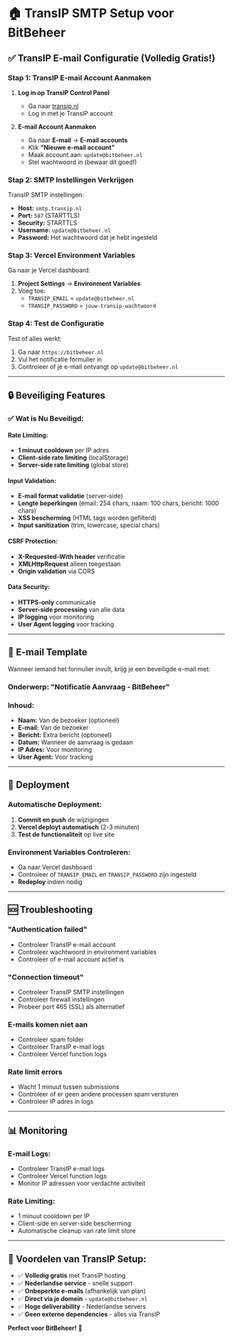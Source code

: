 # 🏠 TransIP SMTP Setup voor BitBeheer

## ✅ **TransIP E-mail Configuratie (Volledig Gratis!)**

### **Stap 1: TransIP E-mail Account Aanmaken**

1. **Log in op TransIP Control Panel**
   - Ga naar [transip.nl](https://transip.nl)
   - Log in met je TransIP account

2. **E-mail Account Aanmaken**
   - Ga naar **E-mail** → **E-mail accounts**
   - Klik **"Nieuwe e-mail account"**
   - Maak account aan: `update@bitbeheer.nl`
   - Stel wachtwoord in (bewaar dit goed!)

### **Stap 2: SMTP Instellingen Verkrijgen**

TransIP SMTP instellingen:
- **Host:** `smtp.transip.nl`
- **Port:** `587` (STARTTLS)
- **Security:** STARTTLS
- **Username:** `update@bitbeheer.nl`
- **Password:** Het wachtwoord dat je hebt ingesteld

### **Stap 3: Vercel Environment Variables**

Ga naar je Vercel dashboard:
1. **Project Settings** → **Environment Variables**
2. Voeg toe:
   - `TRANSIP_EMAIL` = `update@bitbeheer.nl`
   - `TRANSIP_PASSWORD` = `jouw-transip-wachtwoord`

### **Stap 4: Test de Configuratie**

Test of alles werkt:
1. Ga naar `https://bitbeheer.nl`
2. Vul het notificatie formulier in
3. Controleer of je e-mail ontvangt op `update@bitbeheer.nl`

---

## 🔒 **Beveiliging Features**

### **✅ Wat is Nu Beveiligd:**

#### **Rate Limiting:**
- **1 minuut cooldown** per IP adres
- **Client-side rate limiting** (localStorage)
- **Server-side rate limiting** (global store)

#### **Input Validation:**
- **E-mail format validatie** (server-side)
- **Lengte beperkingen** (email: 254 chars, naam: 100 chars, bericht: 1000 chars)
- **XSS bescherming** (HTML tags worden gefilterd)
- **Input sanitization** (trim, lowercase, special chars)

#### **CSRF Protection:**
- **X-Requested-With header** verificatie
- **XMLHttpRequest** alleen toegestaan
- **Origin validation** via CORS

#### **Data Security:**
- **HTTPS-only** communicatie
- **Server-side processing** van alle data
- **IP logging** voor monitoring
- **User Agent logging** voor tracking

---

## 📧 **E-mail Template**

Wanneer iemand het formulier invult, krijg je een beveiligde e-mail met:

### **Onderwerp:** "Notificatie Aanvraag - BitBeheer"

### **Inhoud:**
- **Naam:** Van de bezoeker (optioneel)
- **E-mail:** Van de bezoeker
- **Bericht:** Extra bericht (optioneel)
- **Datum:** Wanneer de aanvraag is gedaan
- **IP Adres:** Voor monitoring
- **User Agent:** Voor tracking

---

## 🚀 **Deployment**

### **Automatische Deployment:**
1. **Commit en push** de wijzigingen
2. **Vercel deployt automatisch** (2-3 minuten)
3. **Test de functionaliteit** op live site

### **Environment Variables Controleren:**
- Ga naar Vercel dashboard
- Controleer of `TRANSIP_EMAIL` en `TRANSIP_PASSWORD` zijn ingesteld
- **Redeploy** indien nodig

---

## 🆘 **Troubleshooting**

### **"Authentication failed"**
- Controleer TransIP e-mail account
- Controleer wachtwoord in environment variables
- Controleer of e-mail account actief is

### **"Connection timeout"**
- Controleer TransIP SMTP instellingen
- Controleer firewall instellingen
- Probeer port 465 (SSL) als alternatief

### **E-mails komen niet aan**
- Controleer spam folder
- Controleer TransIP e-mail logs
- Controleer Vercel function logs

### **Rate limit errors**
- Wacht 1 minuut tussen submissions
- Controleer of er geen andere processen spam versturen
- Controleer IP adres in logs

---

## 📊 **Monitoring**

### **E-mail Logs:**
- Controleer TransIP e-mail logs
- Controleer Vercel function logs
- Monitor IP adressen voor verdachte activiteit

### **Rate Limiting:**
- 1 minuut cooldown per IP
- Client-side en server-side bescherming
- Automatische cleanup van rate limit store

---

## 🎯 **Voordelen van TransIP Setup:**

- ✅ **Volledig gratis** met TransIP hosting
- ✅ **Nederlandse service** - snelle support
- ✅ **Onbeperkte e-mails** (afhankelijk van plan)
- ✅ **Direct via je domein** - `update@bitbeheer.nl`
- ✅ **Hoge deliverability** - Nederlandse servers
- ✅ **Geen externe dependencies** - alles via TransIP

**Perfect voor BitBeheer!** 🚀
